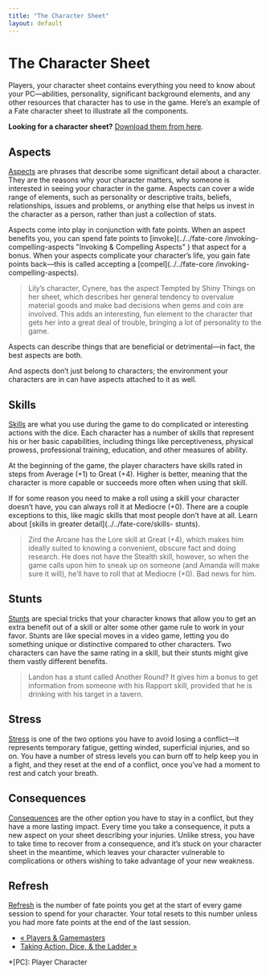 ```yaml
---
title: "The Character Sheet"
layout: default
---
```

    

#  The Character Sheet

Players, your character sheet contains everything you need to know about your
PC—abilities, personality, significant background elements, and any other
resources that character has to use in the game. Here’s an example of a Fate
character sheet to illustrate all the components.

**Looking for a character sheet?** [Download them from here](http://www.evilhat.com/home/fate-core-downloads/).

## Aspects

[Aspects](../../fate-core/types-aspects) are phrases that describe
some significant detail about a character. They are the reasons why your
character matters, why someone is interested in seeing your character in the
game. Aspects can cover a wide range of elements, such as personality or
descriptive traits, beliefs, relationships, issues and problems, or anything
else that helps us invest in the character as a person, rather than just a
collection of stats.

Aspects come into play in conjunction with fate points. When an aspect
benefits you, you can spend fate points to [invoke](../../fate-core
/invoking-compelling-aspects "Invoking & Compelling Aspects" ) that aspect for
a bonus. When your aspects complicate your character’s life, you gain fate
points back—this is called accepting a [compel](../../fate-core
/invoking-compelling-aspects).

> Lily’s character, Cynere, has the aspect <span class="aspect">Tempted by Shiny
Things</span> on her sheet, which describes her general tendency to overvalue
material goods and make bad decisions when gems and coin are involved. This
adds an interesting, fun element to the character that gets her into a great
deal of trouble, bringing a lot of personality to the game.

Aspects can describe things that are beneficial or detrimental—in fact, the
best aspects are both.

And aspects don’t just belong to characters; the environment your characters
are in can have aspects attached to it as well.

## Skills

[Skills](../../fate-core/skills "Skills" ) are what you use during
the game to do complicated or interesting actions with the dice. Each
character has a number of skills that represent his or her basic capabilities,
including things like perceptiveness, physical prowess, professional training,
education, and other measures of ability.

At the beginning of the game, the player characters have skills rated in steps
from Average (+1) to Great (+4). Higher is better, meaning that the character
is more capable or succeeds more often when using that skill.

If for some reason you need to make a roll using a skill your character
doesn’t have, you can always roll it at Mediocre (+0). There are a couple
exceptions to this, like magic skills that most people don’t have at all.
Learn about [skills in greater detail](../../fate-core/skills-
stunts).

> Zird the Arcane has the Lore skill at Great (+4), which makes him ideally
suited to knowing a convenient, obscure fact and doing research. He does not
have the Stealth skill, however, so when the game calls upon him to sneak up
on someone (and Amanda will make sure it will), he’ll have to roll that at
Mediocre (+0). Bad news for him.

## Stunts

[Stunts](../../fate-core/skills-stunts "Stunts" ) are special tricks
that your character knows that allow you to get an extra benefit out of a
skill or alter some other game rule to work in your favor. Stunts are like
special moves in a video game, letting you do something unique or distinctive
compared to other characters. Two characters can have the same rating in a
skill, but their stunts might give them vastly different benefits.

> Landon has a stunt called Another Round? It gives him a bonus to get
information from someone with his Rapport skill, provided that he is drinking
with his target in a tavern.

## Stress

[Stress](../../fate-core/stress-consequences "Stress & Consequences"
) is one of the two options you have to avoid losing a conflict—it represents
temporary fatigue, getting winded, superficial injuries, and so on. You have a
number of stress levels you can burn off to help keep you in a fight, and they
reset at the end of a conflict, once you’ve had a moment to rest and catch
your breath.

## Consequences

[Consequences](../../fate-core/stress-consequences) are the other
option you have to stay in a conflict, but they have a more lasting impact.
Every time you take a consequence, it puts a new aspect on your sheet
describing your injuries. Unlike stress, you have to take time to recover from
a consequence, and it’s stuck on your character sheet in the meantime, which
leaves your character vulnerable to complications or others wishing to take
advantage of your new weakness.

## Refresh

[Refresh](../../fate-core/stunts-refresh) is the number of fate
points you get at the start of every game session to spend for your character.
Your total resets to this number unless you had more fate points at the end of
the last session.

  * [« Players &amp; Gamemasters](/fate-srd/fate-core/players-gamemasters)
  * [Taking Action, Dice, &amp; the Ladder »](/fate-srd/fate-core/taking-action-dice-ladder)

  *[PC]: Player Character

